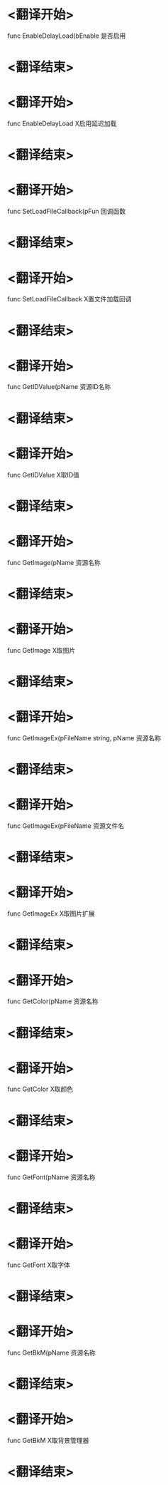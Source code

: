 
# <翻译开始>
func EnableDelayLoad(bEnable
是否启用
# <翻译结束>

# <翻译开始>
func EnableDelayLoad
X启用延迟加载
# <翻译结束>


# <翻译开始>
func SetLoadFileCallback(pFun
回调函数
# <翻译结束>

# <翻译开始>
func SetLoadFileCallback
X置文件加载回调
# <翻译结束>


# <翻译开始>
func GetIDValue(pName
资源ID名称
# <翻译结束>

# <翻译开始>
func GetIDValue
X取ID值
# <翻译结束>


# <翻译开始>
func GetImage(pName
资源名称
# <翻译结束>

# <翻译开始>
func GetImage
X取图片
# <翻译结束>


# <翻译开始>
func GetImageEx(pFileName string, pName
资源名称
# <翻译结束>

# <翻译开始>
func GetImageEx(pFileName
资源文件名
# <翻译结束>

# <翻译开始>
func GetImageEx
X取图片扩展
# <翻译结束>


# <翻译开始>
func GetColor(pName
资源名称
# <翻译结束>

# <翻译开始>
func GetColor
X取颜色
# <翻译结束>


# <翻译开始>
func GetFont(pName
资源名称
# <翻译结束>

# <翻译开始>
func GetFont
X取字体
# <翻译结束>


# <翻译开始>
func GetBkM(pName
资源名称
# <翻译结束>

# <翻译开始>
func GetBkM
X取背景管理器
# <翻译结束>

